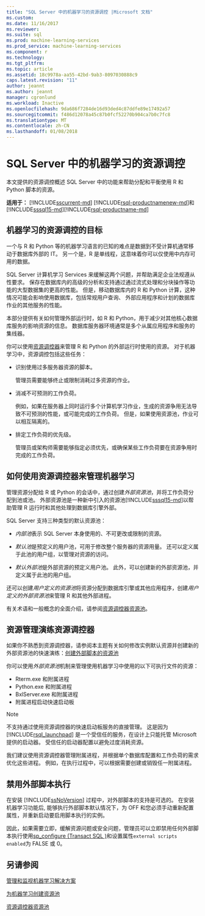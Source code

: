 ```yaml
---
title: "SQL Server 中的机器学习的资源调控 |Microsoft 文档"
ms.custom: 
ms.date: 11/16/2017
ms.reviewer: 
ms.suite: sql
ms.prod: machine-learning-services
ms.prod_service: machine-learning-services
ms.component: r
ms.technology: 
ms.tgt_pltfrm: 
ms.topic: article
ms.assetid: 18c9978a-aa55-42bd-9ab3-8097030888c9
caps.latest.revision: "11"
author: jeannt
ms.author: jeannt
manager: cgronlund
ms.workload: Inactive
ms.openlocfilehash: 9da686f7284de16d93ded4c87ddfe89e17492a57
ms.sourcegitcommit: f486d12078a45c87b0fcf52270b904ca7b0c7fc8
ms.translationtype: MT
ms.contentlocale: zh-CN
ms.lasthandoff: 01/08/2018
---
```

# <a name="resource-governance-for-machine-learning-in-sql-server"></a>SQL Server 中的机器学习的资源调控

本文提供的资源调控概述 SQL Server 中的功能来帮助分配和平衡使用 R 和 Python 脚本的资源。

**适用于：** [!INCLUDE[sscurrent-md](../../includes/sscurrent-md.md)] 
 [!INCLUDE[rsql-productnamenew-md](../../includes/rsql-productnamenew-md.md)]和[!INCLUDE[sssql15-md](../../includes/sssql15-md.md)][!INCLUDE[rsql-productname-md](../../includes/rsql-productname-md.md)]

## <a name="goals-of-resource-governance-for-machine-learning"></a>机器学习的资源调控的目标

一个与 R 和 Python 等的机器学习语言的已知的难点是数据到不受计算机通常移动于数据库外部的 IT。 另一个是，R 是单线程，这意味着你可以仅使用中内存可用的数据。 

SQL Server 计算机学习 Services 来缓解这两个问题，并帮助满足企业法规遵从性要求。 保存在数据库内的高级的分析和支持通过通过流式处理和分块操作等功能的大型数据集的更高的性能。 但是，移动数据库内的 R 和 Python 计算，这种情况可能会影响使用数据库，包括常规用户查询、 外部应用程序和计划的数据库作业的其他服务的性能。

本部分提供有关如何管理外部运行时，如 R 和 Python，用于减少对其他核心数据库服务的影响资源的信息。 数据库服务器环境通常是多个从属应用程序和服务的集线器。

你可以使用[资源调控器](../../relational-databases/resource-governor/resource-governor.md)来管理 R 和 Python 的外部运行时使用的资源。  对于机器学习中，资源调控包括这些任务：

+ 识别使用过多服务器资源的脚本。
  
     管理员需要能够终止或限制消耗过多资源的作业。
  
+ 消减不可预测的工作负荷。
  
     例如，如果在服务器上同时运行多个计算机学习作业，生成的资源争用无法导致不可预测的性能，或可能完成的工作负荷。 但是，如果使用资源池，作业可以相互隔离的。
  
-   排定工作负荷的优先级。
  
     管理员或架构师需要能够指定必须优先，或确保某些工作负荷要在资源争用时完成的工作负荷。

## <a name="how-to-use-resource-governor-to-manage-machine-learning"></a>如何使用资源调控器来管理机器学习
 
管理资源分配给 R 或 Python 的会话中，通过创建*外部资源池*，并将工作负荷分配到池或池。 外部资源池是一种新中引入的资源池[!INCLUDE[sssql15-md](../../includes/sssql15-md.md)]以帮助管理 R 运行时和其他处理到数据库引擎外部。

SQL Server 支持三种类型的默认资源池： 
  
-   *内部池*表示 SQL Server 本身使用的、不可更改或限制的资源。
  
-   *默认池*是预定义的用户池，可用于修改整个服务器的资源用量。 还可以定义属于此池的用户组，以管理对资源的访问。
  
-   *默认外部池*是外部资源的预定义用户池。 此外，可以创建新的外部资源池，并定义属于此池的用户组。
  
 还可以创建*用户定义的资源池*将资源分配到数据库引擎或其他应用程序，创建*用户定义的外部资源池*来管理 R 和其他外部进程。
  
 有关术语和一般概念的全面介绍，请参阅[资源调控器资源池](../../relational-databases/resource-governor/resource-governor-resource-pool.md)。

  
## <a name="resource-management-walkthrough-with-resource-governor"></a>资源管理演练资源调控器

如果你不熟悉到资源调控器，请参阅本主题有关如何修改实例默认资源并创建新的外部资源池的快速演练：[创建外部脚本的资源池](../../advanced-analytics/r/how-to-create-a-resource-pool-for-r.md)
  
 你可以使用*外部资源池*机制来管理使用机器学习中使用的以下可执行文件的资源：

+ Rterm.exe 和附属进程
+ Python.exe 和附属进程
+ BxlServer.exe 和附属进程
+ 附属进程启动快速启动板
  
> [!NOTE]
> 
> 不支持通过使用资源调控器的快速启动板服务的直接管理。 这是因为 [!INCLUDE[rsql_launchpad](../../includes/rsql-launchpad-md.md)] 是一个受信任的服务，在设计上只能托管 Microsoft 提供的启动器。 受信任的启动器配置以避免过度消耗资源。
>   
> 我们建议使用资源调控器管理附属进程，并根据单个数据库配置和工作负荷的需求优化这些进程。  例如，在执行过程中，可以根据需要创建或销毁任一附属进程。
  
## <a name="disable-external-script-execution"></a>禁用外部脚本执行

在安装 [!INCLUDE[ssNoVersion](../../includes/ssnoversion-md.md)] 过程中，对外部脚本的支持是可选的。 在安装机器学习功能后, 能够执行外部脚本默认情况下，为 OFF 和您必须手动重新配置属性，并重新启动要启用脚本执行的实例。

因此，如果需要立即，缓解资源问题或安全问题，管理员可以立即禁用任何外部脚本执行使用[sp_configure &#40;Transact SQL &#41;](../../relational-databases/system-stored-procedures/sp-configure-transact-sql.md)和设置属性`external scripts enabled`为 FALSE 或 0。
  
## <a name="see-also"></a>另请参阅

[管理和监视机器学习解决方案](../../advanced-analytics/r/managing-and-monitoring-r-solutions.md)

[为机器学习创建资源池](../../advanced-analytics/r/how-to-create-a-resource-pool-for-r.md)

[资源调控器资源池](../../relational-databases/resource-governor/resource-governor-resource-pool.md)
